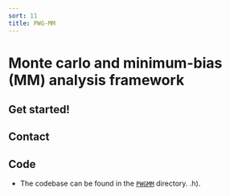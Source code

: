 ```yaml
---
sort: 11
title: PWG-MM
---
```


# Monte carlo and minimum-bias (MM) analysis framework

## Get started!

## Contact 

## Code

- The codebase can be found in the
[`PWGMM`](https://github.com/AliceO2Group/O2Physics/tree/master/PWGMM) directory.
.h).
